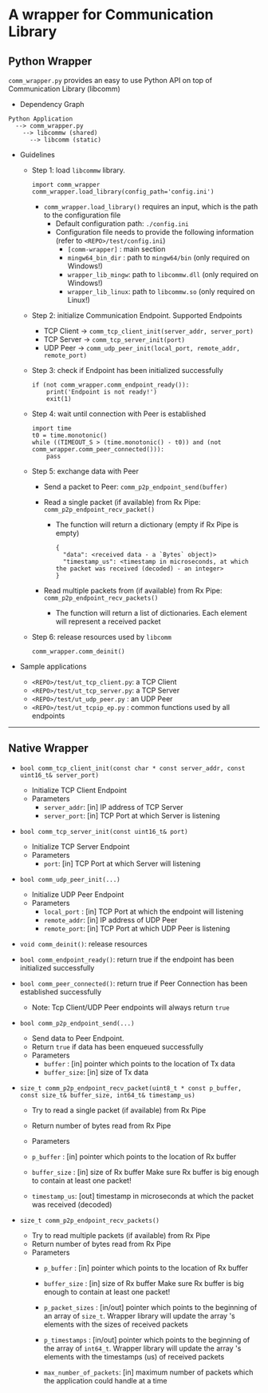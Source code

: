 # A wrapper for Communication Library
## Python Wrapper
`comm_wrapper.py` provides an easy to use Python API on top of Communication Library (libcomm)

* Dependency Graph
```
Python Application
  --> comm_wrapper.py
    --> libcommw (shared)
      --> libcomm (static)
```


* Guidelines
  * Step 1: load `libcommw` library.
    ```
    import comm_wrapper
    comm_wrapper.load_library(config_path='config.ini')
    ```
    * `comm_wrapper.load_library()` requires an input, which is the path to the configuration file
      * Default configuration path: `./config.ini`
      * Configuration file needs to provide the following information (refer to `<REPO>/test/config.ini`)
        * `[comm-wrapper]`   : main section
        * `mingw64_bin_dir`  : path to `mingw64/bin` (only required on Windows!)
        * `wrapper_lib_mingw`: path to `libcommw.dll` (only required on Windows!)
        * `wrapper_lib_linux`: path to `libcommw.so` (only required on Linux!)


  * Step 2: initialize Communication Endpoint. Supported Endpoints
    * TCP Client -> `comm_tcp_client_init(server_addr, server_port)`
    * TCP Server -> `comm_tcp_server_init(port)`
    * UDP Peer   -> `comm_udp_peer_init(local_port, remote_addr, remote_port)`


  * Step 3: check if Endpoint has been initialized successfully
    ```
    if (not comm_wrapper.comm_endpoint_ready()):
        print('Endpoint is not ready!')
        exit(1)
    ```


  * Step 4: wait until connection with Peer is established
    ```
    import time
    t0 = time.monotonic()
    while ((TIMEOUT_S > (time.monotonic() - t0)) and (not comm_wrapper.comm_peer_connected())):
        pass
    ```


  * Step 5: exchange data with Peer
    * Send a packet to Peer: `comm_p2p_endpoint_send(buffer)`

    * Read a single packet (if available) from Rx Pipe: `comm_p2p_endpoint_recv_packet()`
      * The function will return a dictionary (empty if Rx Pipe is empty)
        ```
        {
          "data": <received data - a `Bytes` object)>
          "timestamp_us": <timestamp in microseconds, at which the packet was received (decoded) - an integer>
        }
        ```

    * Read multiple packets from (if available) from Rx Pipe: `comm_p2p_endpoint_recv_packets()`
      * The function will return a list of dictionaries. Each element will represent a received packet


  * Step 6: release resources used by `libcomm`
    ```
    comm_wrapper.comm_deinit()
    ```

* Sample applications
  * `<REPO>/test/ut_tcp_client.py`: a TCP Client
  * `<REPO>/test/ut_tcp_server.py`: a TCP Server
  * `<REPO>/test/ut_udp_peer.py`  : an UDP Peer
  * `<REPO>/test/ut_tcpip_ep.py`  : common functions used by all endpoints

---
## Native Wrapper
* `bool comm_tcp_client_init(const char * const server_addr, const uint16_t& server_port)`
  * Initialize TCP Client Endpoint
  * Parameters
    * `server_addr`: [in] IP address of TCP Server
    * `server_port`: [in] TCP Port at which Server is listening


* `bool comm_tcp_server_init(const uint16_t& port)`
  * Initialize TCP Server Endpoint
  * Parameters
    * `port`: [in] TCP Port at which Server will listening


* `bool comm_udp_peer_init(...)`
  * Initialize UDP Peer Endpoint
  * Parameters
    * `local_port` : [in] TCP Port at which the endpoint will listening
    * `remote_addr`: [in] IP address of UDP Peer
    * `remote_port`: [in] TCP Port at which UDP Peer is listening


* `void comm_deinit()`: release resources

* `bool comm_endpoint_ready()`: return true if the endpoint has been initialized successfully

* `bool comm_peer_connected()`: return true if Peer Connection has been established successfully
  * Note: Tcp Client/UDP Peer endpoints will always return `true`


* `bool comm_p2p_endpoint_send(...)`
  * Send data to Peer Endpoint.
  * Return `true` if data has been enqueued successfully
  * Parameters
    * `buffer`     : [in] pointer which points to the location of Tx data
    * `buffer_size`: [in] size of Tx data


* `size_t comm_p2p_endpoint_recv_packet(uint8_t * const p_buffer, const size_t& buffer_size, int64_t& timestamp_us)`
  * Try to read a single packet (if available) from Rx Pipe
  * Return number of bytes read from Rx Pipe
  * Parameters
  * `p_buffer`    : [in] pointer which points to the location of Rx buffer
  * `buffer_size` : [in] size of Rx buffer
    Make sure Rx buffer is big enough to contain at least one packet!

  * `timestamp_us`: [out] timestamp in microseconds at which the packet was received (decoded)


* `size_t comm_p2p_endpoint_recv_packets()`
  * Try to read multiple packets (if available) from Rx Pipe
  * Return number of bytes read from Rx Pipe
  * Parameters
    * `p_buffer`             : [in] pointer which points to the location of Rx buffer
    * `buffer_size`          : [in] size of Rx buffer
      Make sure Rx buffer is big enough to contain at least one packet!

    * `p_packet_sizes`       : [in/out] pointer which points to the beginning of an array of `size_t`.
      Wrapper library will update the array 's elements with the sizes of received packets

    * `p_timestamps`         : [in/out] pointer which points to the beginning of the array of `int64_t`.
      Wrapper library will update the array 's elements with the timestamps (us) of received packets

    * `max_number_of_packets`: [in] maximum number of packets which the application could handle at a time
